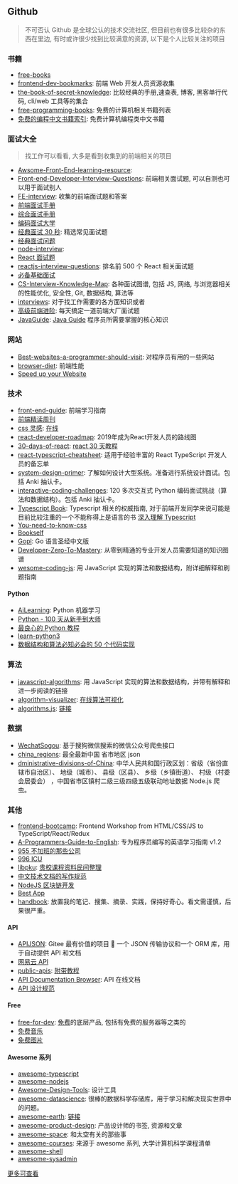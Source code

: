 ## Github

> 不可否认 Github 是全球公认的技术交流社区, 但目前也有很多比较杂的东西在里边, 有时或许很少找到比较满意的资源, 以下是个人比较关注的项目

### 书籍

- [free-books](https://github.com/ruanyf/free-books)
- [frontend-dev-bookmarks](https://github.com/dypsilon/frontend-dev-bookmarks): 前端 Web 开发人员资源收集
- [the-book-of-secret-knowledge](https://github.com/trimstray/the-book-of-secret-knowledge): 比较经典的手册,速查表, 博客, 黑客单行代码, cli/web 工具等的集合
- [free-programming-books](https://github.com/EbookFoundation/free-programming-books): 免费的计算机相关书籍列表
- [免费的编程中文书籍索引](https://github.com/justjavac/free-programming-books-zh_CN): 免费计算机编程类中文书籍

### 面试大全

> 找工作可以看看, 大多是看到收集到的前端相关的项目

- [Awsome-Front-End-learning-resource](https://github.com/helloqingfeng/Awsome-Front-End-learning-resource):
- [Front-end-Developer-Interview-Questions](https://github.com/h5bp/Front-end-Developer-Interview-Questions): 前端相关面试题, 可以自测也可以用于面试别人
- [FE-interview](https://github.com/qiu-deqing/FE-interview): 收集的前端面试题和答案
- [前端面试手册](https://github.com/yangshun/front-end-interview-handbook)
- [综合面试手册](https://github.com/yangshun/tech-interview-handbook)
- [编码面试大学](https://github.com/jwasham/coding-interview-university)
- [经典面试 30 秒](https://github.com/30-seconds/30-seconds-of-interviews): 精选常见面试题
- [经典面试问题](https://github.com/MaximAbramchuck/awesome-interview-questions)
- [node-interview](https://github.com/ElemeFE/node-interview):
- [React 面试题](https://github.com/Pau1fitz/react-interview)
- [reactjs-interview-questions](https://github.com/sudheerj/reactjs-interview-questions): 排名前 500 个 React 相关面试题
- [必备基础面试](https://github.com/CyC2018/CS-Notes)
- [CS-Interview-Knowledge-Map](https://github.com/InterviewMap/CS-Interview-Knowledge-Map): 各种面试图谱, 包括 JS, 网络, 与浏览器相关的性能优化, 安全性, Git, 数据结构, 算法等
- [interviews](https://github.com/kdn251/interviews): 对于找工作需要的各方面知识或者
- [高级前端进阶](https://github.com/Advanced-Frontend/Daily-Interview-Question): 每天搞定一道前端大厂面试题
- [JavaGuide](https://github.com/Snailclimb/JavaGuide): [Java Guide](https://javaguide.cn/) 程序员所需要掌握的核心知识

### 网站

- [Best-websites-a-programmer-should-visit](https://github.com/sdmg15/Best-websites-a-programmer-should-visit): 对程序员有用的一些网站
- [browser-diet](https://browserdiet.com/en/): 前端性能
- [Speed up your Website](https://www.speedawarenessmonth.com/)

### 技术

- [front-end-guide](https://github.com/grab/front-end-guide): 前端学习指南
- [前端精读周刊](https://github.com/dt-fe/weekly)
- [css 灵感](https://github.com/chokcoco/CSS-Inspiration): [在线](https://chokcoco.github.io/CSS-Inspiration/#/./init)
- [react-developer-roadmap](https://github.com/adam-golab/react-developer-roadmap): 2019年成为React开发人员的路线图
- [30-days-of-react](https://github.com/fullstackreact/30-days-of-react): [react 30 天教程](https://www.fullstackreact.com/30-days-of-react/)
- [react-typescript-cheatsheet](https://github.com/typescript-cheatsheets/react-typescript-cheatsheet): 适用于经验丰富的 React TypeScript 开发人员的备忘单
- [system-design-primer](https://github.com/donnemartin/system-design-primer): 了解如何设计大型系统。准备进行系统设计面试。包括 Anki 抽认卡。
- [interactive-coding-challenges](https://github.com/donnemartin/interactive-coding-challenges): 120 多次交互式 Python 编码面试挑战（算法和数据结构）。包括 Anki 抽认卡。
- [Typescript Book](https://github.com/basarat/typescript-book): Typescript 相关的权威指南, 对于前端开发同学来说可能是目前比较注重的一个不能称得上是语言的书 [深入理解 Typescript](https://jkchao.github.io/typescript-book-chinese/#why)
- [You-need-to-know-css](https://github.com/l-hammer/You-need-to-know-css)
- [Bookself](https://github.com/bookshelf/bookshelf)
- [Gopl](https://github.com/golang-china/gopl-zh): Go 语言圣经中文版
- [Developer-Zero-To-Mastery](https://github.com/wx-chevalier/Developer-Zero-To-Mastery): 从零到精通的专业开发人员需要知道的知识图谱
- [wesome-coding-js](https://github.com/ConardLi/awesome-coding-js): 用 JavaScript 实现的算法和数据结构，附详细解释和刷题指南

#### Python

- [AiLearning](https://github.com/apachecn/AiLearning): Python 机器学习
- [Python - 100 天从新手到大师](https://github.com/jackfrued/Python-100-Days)
- [最良心的 Python 教程](https://github.com/TwoWater/Python)
- [learn-python3](https://github.com/michaelliao/learn-python3)
- [数据结构和算法必知必会的 50 个代码实现](https://github.com/wangzheng0822/algo)

### 算法

- [javascript-algorithms](https://github.com/trekhleb/javascript-algorithms): 用 JavaScript 实现的算法和数据结构，并带有解释和进一步阅读的链接
- [algorithm-visualizer](https://github.com/algorithm-visualizer/algorithm-visualizer): [在线算法可视化](https://algorithm-visualizer.org/)
- [algorithms.js](https://github.com/felipernb/algorithms.js): [链接](https://felipernb.github.io/algorithms.js/)

### 数据

- [WechatSogou](https://github.com/chyroc/WechatSogou): 基于搜狗微信搜索的微信公众号爬虫接口
- [china_regions](https://github.com/wecatch/china_regions): 最全最新中国 省市地区 json
- [dministrative-divisions-of-China](https://github.com/modood/Administrative-divisions-of-China): 中华人民共和国行政区划：省级（省份直辖市自治区）、 地级（城市）、 县级（区县）、 乡级（乡镇街道）、 村级（村委会居委会） ，中国省市区镇村二级三级四级五级联动地址数据 Node.js 爬虫。

### 其他

- [frontend-bootcamp](https://github.com/microsoft/frontend-bootcamp): Frontend Workshop from HTML/CSS/JS to TypeScript/React/Redux
- [A-Programmers-Guide-to-English](https://github.com/yujiangshui/A-Programmers-Guide-to-English): 专为程序员编写的英语学习指南 v1.2
- [955 不加班的那些公司](https://github.com/formulahendry/955.WLB)
- [996 ICU](https://github.com/996icu/996.ICU)
- [libpku](https://github.com/lib-pku/libpku): [贵校课程资料民间整理](https://lib-pku.github.io/)
- [中文技术文档的写作规范](https://github.com/ruanyf/document-style-guide)
- [NodeJS 区块链开发](https://github.com/imfly/bitcoin-on-nodejs)
- [Best App](https://github.com/hzlzh/Best-App)
- [handbook](https://github.com/jaywcjlove/handbook): 放置我的笔记、搜集、摘录、实践，保持好奇心。看文需谨慎，后果很严重。

#### API

- [APIJSON](https://github.com/APIJSON/APIJSON): Gitee 最有价值的项目 🚀 一个 JSON 传输协议和一个 ORM 库，用于自动提供 API 和文档
- [网易云 API](https://github.com/Binaryify/NeteaseCloudMusicApi)
- [public-apis](https://github.com/public-apis/public-apis): [附带教程](https://ultimatecourses.com/)
- [API Documentation Browser](https://github.com/freeCodeCamp/devdocs): API 在线文档
- [API 设计规范](https://github.com/bolasblack/http-api-guide)

#### Free

- [free-for-dev](https://github.com/ripienaar/free-for-dev): [免费](https://free-for.dev/#/)的底层产品, 包括有免费的服务器等之类的
- [免费音乐](https://github.com/ruanyf/weekly/blob/master/docs/free-music.md)
- [免费图片](https://github.com/ruanyf/weekly/blob/master/docs/free-photos.md)

#### Awesome 系列

- [awesome-typescript](https://github.com/dzharii/awesome-typescript)
- [awesome-nodejs](https://github.com/sindresorhus/awesome-nodejs)
- [Awesome-Design-Tools](https://github.com/LisaDziuba/Awesome-Design-Tools): 设计工具
- [awesome-datascience](https://github.com/academic/awesome-datascience): 很棒的数据科学存储库，用于学习和解决现实世界中的问题。
- [awesome-earth](https://github.com/philsturgeon/awesome-earth): [链接](https://protect.earth/)
- [awesome-product-design](https://github.com/teoga/awesome-product-design): 产品设计师的书签, 资源和文章
- [awesome-space](https://github.com/orbitalindex/awesome-space): 和太空有关的那些事
- [awesome-courses](https://github.com/prakhar1989/awesome-courses): 来源于 awesome 系列, 大学计算机科学课程清单
- [awesome-shell](https://github.com/alebcay/awesome-shell)
- [awesome-sysadmin](https://github.com/kahun/awesome-sysadmin)

[更多可查看](https://github.com/topics/awesome-list)
